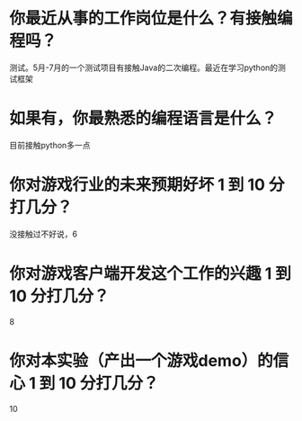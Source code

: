 # 你最近从事的工作岗位是什么？有接触编程吗？
测试。5月-7月的一个测试项目有接触Java的二次编程。最近在学习python的测试框架

# 如果有，你最熟悉的编程语言是什么？
目前接触python多一点

# 你对游戏行业的未来预期好坏 1 到 10 分打几分？
没接触过不好说，6

# 你对游戏客户端开发这个工作的兴趣 1 到 10 分打几分？
8

# 你对本实验（产出一个游戏demo）的信心 1 到 10 分打几分？
10
